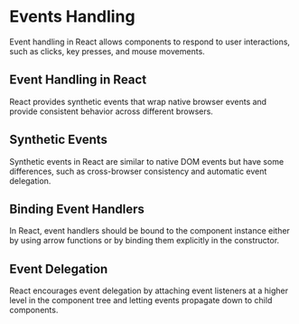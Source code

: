 # Events Handling

Event handling in React allows components to respond to user interactions, such as clicks, key presses, and mouse movements.

## Event Handling in React

React provides synthetic events that wrap native browser events and provide consistent behavior across different browsers.

## Synthetic Events

Synthetic events in React are similar to native DOM events but have some differences, such as cross-browser consistency and automatic event delegation.

## Binding Event Handlers

In React, event handlers should be bound to the component instance either by using arrow functions or by binding them explicitly in the constructor.

## Event Delegation

React encourages event delegation by attaching event listeners at a higher level in the component tree and letting events propagate down to child components.
